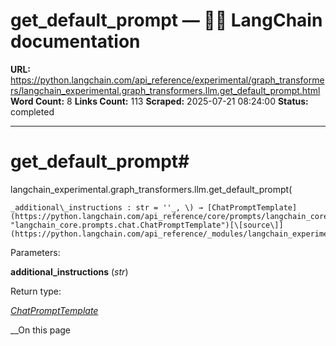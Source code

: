 # get_default_prompt — 🦜🔗 LangChain  documentation

**URL:** https://python.langchain.com/api_reference/experimental/graph_transformers/langchain_experimental.graph_transformers.llm.get_default_prompt.html
**Word Count:** 8
**Links Count:** 113
**Scraped:** 2025-07-21 08:24:00
**Status:** completed

---

# get\_default\_prompt\#

langchain\_experimental.graph\_transformers.llm.get\_default\_prompt\(

    _additional\_instructions : str = ''_, \) → [ChatPromptTemplate](https://python.langchain.com/api_reference/core/prompts/langchain_core.prompts.chat.ChatPromptTemplate.html#langchain_core.prompts.chat.ChatPromptTemplate "langchain_core.prompts.chat.ChatPromptTemplate")[\[source\]](https://python.langchain.com/api_reference/_modules/langchain_experimental/graph_transformers/llm.html#get_default_prompt)\#     

Parameters:     

**additional\_instructions** \(_str_\)

Return type:     

[_ChatPromptTemplate_](https://python.langchain.com/api_reference/core/prompts/langchain_core.prompts.chat.ChatPromptTemplate.html#langchain_core.prompts.chat.ChatPromptTemplate "langchain_core.prompts.chat.ChatPromptTemplate")

__On this page